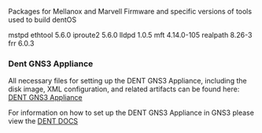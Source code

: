 Packages for Mellanox and Marvell Firmware and specific versions of tools used to build dentOS

mstpd
ethtool 5.6.0
iproute2 5.6.0
lldpd 1.0.5
mft 4.14.0-105
realpath 8.26-3
frr 6.0.3

### Dent GNS3 Appliance

All necessary files for setting up the DENT GNS3 Appliance, including the disk image, XML configuration, and related artifacts can be found here: [DENT GNS3 Appliance](https://repos.refinery.dev/service/rest/repository/browse/dent/releases/org/dent/3.2/)

For information on how to set up the DENT GNS3 Appliance in GNS3 please view the [DENT DOCS](https://docs.dent.dev/Installation.html)
